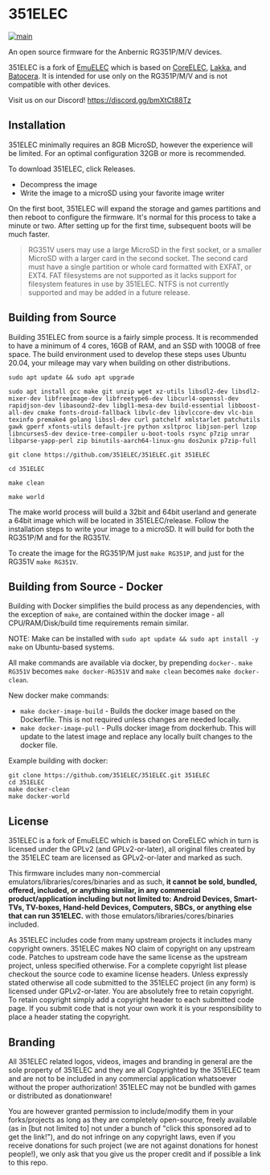 # 351ELEC
[![main](https://github.com/pkegg/351ELEC/actions/workflows/build-main.yml/badge.svg?branch=main)](https://github.com/pkegg/351ELEC/actions)

An open source firmware for the Anbernic RG351P/M/V devices.

351ELEC is a fork of [EmuELEC](https://github.com/EmuELEC/EmuELEC) which is based on [CoreELEC](https://github.com/CoreELEC/CoreELEC), [Lakka](https://github.com/libretro/Lakka-LibreELEC), and [Batocera](https://github.com/batocera-linux/batocera.linux).  It is intended for use only on the RG351P/M/V and is not compatible with other devices.

Visit us on our Discord! https://discord.gg/bmXtCt88Tz


## Installation

351ELEC minimally requires an 8GB MicroSD, however the experience will be limited.  For an optimal configuration 32GB or more is recommended.

To download 351ELEC, click Releases.

* Decompress the image
* Write the image to a microSD using your favorite image writer

On the first boot, 351ELEC will expand the storage and games partitions and then reboot to configure the firmware.  It's normal for this process to take a minute or two.  After setting up for the first time, subsequent boots will be much faster.

> RG351V users may use a large MicroSD in the first socket, or a smaller MicroSD with a larger card in the second socket.  The second card must have a single partition or whole card formatted with EXFAT, or EXT4.  FAT filesystems are not supported as it lacks support for filesystem features in use by 351ELEC. NTFS is not currently supported and may be added in a future release.

## Building from Source
Building 351ELEC from source is a fairly simple process.  It is recommended to have a minimum of 4 cores, 16GB of RAM, and an SSD with 100GB of free space.  The build environment used to develop these steps uses Ubuntu 20.04, your mileage may vary when building on other distributions.

```
sudo apt update && sudo apt upgrade

sudo apt install gcc make git unzip wget xz-utils libsdl2-dev libsdl2-mixer-dev libfreeimage-dev libfreetype6-dev libcurl4-openssl-dev rapidjson-dev libasound2-dev libgl1-mesa-dev build-essential libboost-all-dev cmake fonts-droid-fallback libvlc-dev libvlccore-dev vlc-bin texinfo premake4 golang libssl-dev curl patchelf xmlstarlet patchutils gawk gperf xfonts-utils default-jre python xsltproc libjson-perl lzop libncurses5-dev device-tree-compiler u-boot-tools rsync p7zip unrar libparse-yapp-perl zip binutils-aarch64-linux-gnu dos2unix p7zip-full

git clone https://github.com/351ELEC/351ELEC.git 351ELEC  

cd 351ELEC

make clean

make world
```

The make world process will build a 32bit and 64bit userland and generate a 64bit image which will be located in 351ELEC/release.  Follow the installation steps to write your image to a microSD.
It will build for both the RG351P/M and for the RG351V.

To create the image for the RG351P/M just ``make RG351P``, and just for the RG351V ``make RG351V``.

## Building from Source - Docker
Building with Docker simplifies the build process as any dependencies, with the exception of `make`, are contained within the docker image - all CPU/RAM/Disk/build time requirements remain similar. 

NOTE: Make can be installed with `sudo apt update && sudo apt install -y make` on Ubuntu-based systems.

All make commands are available via docker, by prepending `docker-`. `make RG351V` becomes `make docker-RG351V` and `make clean` becomes `make docker-clean`.

New docker make commands: 
- `make docker-image-build` - Builds the docker image based on the Dockerfile.  This is not required unless changes are needed locally. 
- `make docker-image-pull` - Pulls docker image from dockerhub.  This will update to the latest image and replace any locally built changes to the docker file.

Example building with docker:
```
git clone https://github.com/351ELEC/351ELEC.git 351ELEC  
cd 351ELEC
make docker-clean
make docker-world
```

## License

351ELEC is a fork of EmuELEC which is based on CoreELEC which in turn is licensed under the GPLv2 (and GPLv2-or-later), all original files created by the 351ELEC team are licensed as GPLv2-or-later and marked as such.

This firmware includes many non-commercial emulators/libraries/cores/binaries and as such, **it cannot be sold, bundled, offered, included, or anything similar, in any commercial product/application including but not limited to: Android Devices, Smart-TVs, TV-boxes, Hand-held Devices, Computers, SBCs, or anything else that can run 351ELEC.** with those emulators/libraries/cores/binaries included.

As 351ELEC includes code from many upstream projects it includes many copyright owners. 351ELEC makes NO claim of copyright on any upstream code. Patches to upstream code have the same license as the upstream project, unless specified otherwise. For a complete copyright list please checkout the source code to examine license headers. Unless expressly stated otherwise all code submitted to the 351ELEC project (in any form) is licensed under GPLv2-or-later. You are absolutely free to retain copyright. To retain copyright simply add a copyright header to each submitted code page. If you submit code that is not your own work it is your responsibility to place a header stating the copyright.

## Branding

All 351ELEC related logos, videos, images and branding in general are the sole property of 351ELEC and they are all Copyrighted by the 351ELEC team and are not to be included in any commercial application whatsoever without the proper authorization!  351ELEC may not be bundled with games or distributed as donationware!

You are however granted permission to include/modify them in your forks/projects as long as they are completely open-source, freely available (as in [but not limited to] not under a bunch of "click this sponsored ad to get the link!"), and do not infringe on any copyright laws, even if you receive donations for such project (we are not against donations for honest people!), we only ask that you give us the proper credit and if possible a link to this repo.
